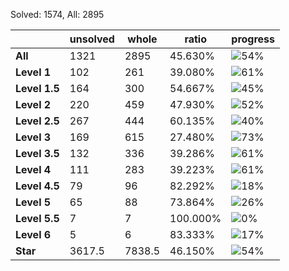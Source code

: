 Solved: 1574, All: 2895

| |unsolved|whole|ratio|progress|
|----|----|----|----|----|
|**All**| 1321 | 2895 | 45.630%| ![54%](https://progress-bar.dev/54?title=All) |
|**Level 1**| 102 | 261 | 39.080%| ![61%](https://progress-bar.dev/61?title=Level+1++)|
|**Level 1.5**| 164 | 300 | 54.667%| ![45%](https://progress-bar.dev/45?title=Level+1.5)|
|**Level 2**| 220 | 459 | 47.930%| ![52%](https://progress-bar.dev/52?title=Level+2++)|
|**Level 2.5**| 267 | 444 | 60.135%| ![40%](https://progress-bar.dev/40?title=Level+2.5)|
|**Level 3**| 169 | 615 | 27.480%| ![73%](https://progress-bar.dev/73?title=Level+3++)|
|**Level 3.5**| 132 | 336 | 39.286%| ![61%](https://progress-bar.dev/61?title=Level+3.5)|
|**Level 4**| 111 | 283 | 39.223%| ![61%](https://progress-bar.dev/61?title=Level+4++)|
|**Level 4.5**| 79 | 96 | 82.292%| ![18%](https://progress-bar.dev/18?title=Level+4.5)|
|**Level 5**| 65 | 88 | 73.864%| ![26%](https://progress-bar.dev/26?title=Level+5++)|
|**Level 5.5**| 7 | 7 | 100.000%| ![0%](https://progress-bar.dev/0?title=Level+5.5)|
|**Level 6**| 5 | 6 | 83.333%| ![17%](https://progress-bar.dev/17?title=Level+6++)|
|**Star**|3617.5 | 7838.5 |46.150%| ![54%](https://progress-bar.dev/54?title=Star) |
